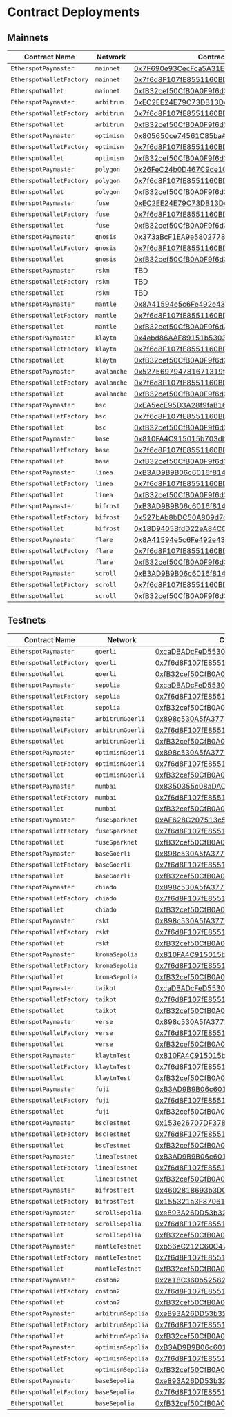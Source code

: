 # Contract Deployments

## Mainnets

| Contract Name | Network | Contract Address | Transaction Hash |  
| --- | --- | --- |  --- |
| `EtherspotPaymaster` | `mainnet` | [0x7F690e93CecFca5A31E6e1dF50A33F6d3059048c](https://etherscan.io/address/0x7F690e93CecFca5A31E6e1dF50A33F6d3059048c) | [0xa8b9a1659c6c982e51927c2ec70d3d2ebd422b6620ae6a32e31d02f55ae285ea](https://etherscan.io/tx/0xa8b9a1659c6c982e51927c2ec70d3d2ebd422b6620ae6a32e31d02f55ae285ea) |
| `EtherspotWalletFactory` | `mainnet` | [0x7f6d8F107fE8551160BD5351d5F1514A6aD5d40E](https://etherscan.io/address/0x7f6d8F107fE8551160BD5351d5F1514A6aD5d40E) | [0x9a129510a0f6b5cf2481a458a06f7787ad82fed36c179fbb8cd26cffc39e7278](https://etherscan.io/tx/0x9a129510a0f6b5cf2481a458a06f7787ad82fed36c179fbb8cd26cffc39e7278) |
| `EtherspotWallet` | `mainnet` | [0xfB32cef50CfB0A0F9f6d37A05828b2F56EfdfE20](https://etherscan.io/address/0xfB32cef50CfB0A0F9f6d37A05828b2F56EfdfE20) | [0x41a8bab0e103f74ebfe62ea57fc1a634e8fa59f4311d68e20602245ee70a8768](https://etherscan.io/tx/0x41a8bab0e103f74ebfe62ea57fc1a634e8fa59f4311d68e20602245ee70a8768) |
| `EtherspotPaymaster` | `arbitrum` | [0xEC2EE24E79C73DB13Dd9bC782856a5296626b7eb](https://arbiscan.io/address/0xEC2EE24E79C73DB13Dd9bC782856a5296626b7eb) | [0x63fd2d5423f9ea16186d505431a58f394e2c57bc660c23280c507ae1ed403aab](https://arbiscan.io/tx/0x63fd2d5423f9ea16186d505431a58f394e2c57bc660c23280c507ae1ed403aab) |
| `EtherspotWalletFactory` | `arbitrum` | [0x7f6d8F107fE8551160BD5351d5F1514A6aD5d40E](https://arbiscan.io/address/0x7f6d8F107fE8551160BD5351d5F1514A6aD5d40E) | [0x9c6d2f9152e12eb0340784b56a5cf5642dc519078e9024f07e7630921545efa2](https://arbiscan.io/tx/0x9c6d2f9152e12eb0340784b56a5cf5642dc519078e9024f07e7630921545efa2) |
| `EtherspotWallet` | `arbitrum` | [0xfB32cef50CfB0A0F9f6d37A05828b2F56EfdfE20](https://arbiscan.io/address/0xfB32cef50CfB0A0F9f6d37A05828b2F56EfdfE20) | [0x1420b312b391f241933e446f4eaae8a6c0e9b05e065a9a60f919300e6b331589](https://arbiscan.io/tx/0x1420b312b391f241933e446f4eaae8a6c0e9b05e065a9a60f919300e6b331589) |
| `EtherspotPaymaster` | `optimism` | [0x805650ce74561C85baA44a8Bd13E19633Fd0F79d](https://optimistic.etherscan.io/address/0x805650ce74561C85baA44a8Bd13E19633Fd0F79d) | [0x7c4f9ebf330ae68ced7ea52b27ec9daa7a8712b5d23581d40fa868ddf9eddca1](https://optimistic.etherscan.io/tx/0x7c4f9ebf330ae68ced7ea52b27ec9daa7a8712b5d23581d40fa868ddf9eddca1) |
| `EtherspotWalletFactory` | `optimism` | [0x7f6d8F107fE8551160BD5351d5F1514A6aD5d40E](https://optimistic.etherscan.io/address/0x7f6d8F107fE8551160BD5351d5F1514A6aD5d40E) | [0x5022c24e1b949ef04bcc135336e104704e39d45cc4f0e11309eb52aae863d28e](https://optimistic.etherscan.io/tx/0x5022c24e1b949ef04bcc135336e104704e39d45cc4f0e11309eb52aae863d28e) |
| `EtherspotWallet` | `optimism` | [0xfB32cef50CfB0A0F9f6d37A05828b2F56EfdfE20](https://optimistic.etherscan.io/address/0xfB32cef50CfB0A0F9f6d37A05828b2F56EfdfE20) | [0x0b56758a68fd70e2e751129c5c7266fc4a9c40d5422bbfcc56c8fda4a2ed7324](https://optimistic.etherscan.io/tx/0x0b56758a68fd70e2e751129c5c7266fc4a9c40d5422bbfcc56c8fda4a2ed7324) |
| `EtherspotPaymaster` | `polygon` | [0x26FeC24b0D467C9de105217B483931e8f944ff50](https://polygonscan.com/address/0x26FeC24b0D467C9de105217B483931e8f944ff50) | [0x7c727c08d44ef19b7ef640114be68947bf9a140a4ff994fc8f4d49538da06d2a](https://polygonscan.com/tx/0x7c727c08d44ef19b7ef640114be68947bf9a140a4ff994fc8f4d49538da06d2a) |
| `EtherspotWalletFactory` | `polygon` | [0x7f6d8F107fE8551160BD5351d5F1514A6aD5d40E](https://polygonscan.com/address/0x7f6d8F107fE8551160BD5351d5F1514A6aD5d40E) | [0x625d137fa5032e1dd83c6dea3fa1fb5b89e8a5b41a609e19f380b9cda24b086a](https://polygonscan.com/tx/0x625d137fa5032e1dd83c6dea3fa1fb5b89e8a5b41a609e19f380b9cda24b086a) |
| `EtherspotWallet` | `polygon` | [0xfB32cef50CfB0A0F9f6d37A05828b2F56EfdfE20](https://polygonscan.com/address/0xfB32cef50CfB0A0F9f6d37A05828b2F56EfdfE20) | [0x754f773b7bdd7feeb123f1843c3a61a28a7d717eb6f9ed1de1db7a79c0edcc61](https://polygonscan.com/tx/0x754f773b7bdd7feeb123f1843c3a61a28a7d717eb6f9ed1de1db7a79c0edcc61) |
| `EtherspotPaymaster` | `fuse` | [0xEC2EE24E79C73DB13Dd9bC782856a5296626b7eb](https://explorer.fuse.io/address/0xEC2EE24E79C73DB13Dd9bC782856a5296626b7eb) | [0xe071a162314f195f35e298512e4d7d118f81120c918daa188adcd1b9214ca5de](https://explorer.fuse.io/tx/0xe071a162314f195f35e298512e4d7d118f81120c918daa188adcd1b9214ca5de) |
| `EtherspotWalletFactory` | `fuse` | [0x7f6d8F107fE8551160BD5351d5F1514A6aD5d40E](https://explorer.fuse.io/address/0x7f6d8F107fE8551160BD5351d5F1514A6aD5d40E) | [0xe628054a28a00991ebe39decb1304ebc5b9e7fff704ad898c8033fe67d772be8](https://explorer.fuse.io/tx/0xe628054a28a00991ebe39decb1304ebc5b9e7fff704ad898c8033fe67d772be8) |
| `EtherspotWallet` | `fuse` | [0xfB32cef50CfB0A0F9f6d37A05828b2F56EfdfE20](https://explorer.fuse.io/address/0xfB32cef50CfB0A0F9f6d37A05828b2F56EfdfE20) | [0x18edbc9d06f4cebc5e01fdec868e02ad5a3d1c3086e705eecfc73c456949dffa](https://explorer.fuse.io/tx/0x18edbc9d06f4cebc5e01fdec868e02ad5a3d1c3086e705eecfc73c456949dffa) |
| `EtherspotPaymaster` | `gnosis` | [0x373aBcF1EA9e5802778E32870e7f72C8A6a90349](https://gnosisscan.io/address/0x373aBcF1EA9e5802778E32870e7f72C8A6a90349) | [0x941e3dcc6bf164c2b83c93739d36e048cd17584074f6debb5099a413c7d45587](https://gnosisscan.io/tx/0x941e3dcc6bf164c2b83c93739d36e048cd17584074f6debb5099a413c7d45587) |
| `EtherspotWalletFactory` | `gnosis` | [0x7f6d8F107fE8551160BD5351d5F1514A6aD5d40E](https://gnosisscan.io/address/0x7f6d8F107fE8551160BD5351d5F1514A6aD5d40E) | [0x9e9ec096fb5eed8d1ebd8a475a4345e918fb6504256f8ed566239ddd46d533f2](https://gnosisscan.io/tx/0x9e9ec096fb5eed8d1ebd8a475a4345e918fb6504256f8ed566239ddd46d533f2) |
| `EtherspotWallet` | `gnosis` | [0xfB32cef50CfB0A0F9f6d37A05828b2F56EfdfE20](https://gnosisscan.io/address/0xfB32cef50CfB0A0F9f6d37A05828b2F56EfdfE20) | [0xe602e8df36c84b2dfcfd5577411772c066513b1767c3db5078f5b90672885c42](https://gnosisscan.io/tx/0xe602e8df36c84b2dfcfd5577411772c066513b1767c3db5078f5b90672885c42) |
| `EtherspotPaymaster` | `rskm` | TBD | TBD |
| `EtherspotWalletFactory` | `rskm` | TBD | TBD |
| `EtherspotWallet` | `rskm` | TBD | TBD |
| `EtherspotPaymaster` | `mantle` | [0x8A41594e5c6Fe492e437414c24eA6f401186b8d2](https://explorer.mantle.xyz/address/0x8A41594e5c6Fe492e437414c24eA6f401186b8d2) | [0x6c6093861516bfc5325f1f67d96401dbc36e1beb01f6e771f841e88bdd33e014](https://explorer.mantle.xyz/tx/0x6c6093861516bfc5325f1f67d96401dbc36e1beb01f6e771f841e88bdd33e014) |
| `EtherspotWalletFactory` | `mantle` | [0x7f6d8F107fE8551160BD5351d5F1514A6aD5d40E](https://explorer.mantle.xyz/address/0x7f6d8F107fE8551160BD5351d5F1514A6aD5d40E) | [0xacd13eba31b54bb9c1b10b0e6a49192a3298756ea230673cd420d7e3e836d5a6](https://explorer.mantle.xyz/tx/0xacd13eba31b54bb9c1b10b0e6a49192a3298756ea230673cd420d7e3e836d5a6) |
| `EtherspotWallet` | `mantle` | [0xfB32cef50CfB0A0F9f6d37A05828b2F56EfdfE20](https://explorer.mantle.xyz/address/0xfB32cef50CfB0A0F9f6d37A05828b2F56EfdfE20) | [0x001d70892ab21ad3678d3b2092d363d7eb7d9f27ed96b4f6310d32a55638490c](https://explorer.mantle.xyz/tx/0x001d70892ab21ad3678d3b2092d363d7eb7d9f27ed96b4f6310d32a55638490c) |
| `EtherspotPaymaster` | `klaytn` | [0x4ebd86AAF89151b5303DB072e0205C668e31E5E7](https://scope.klaytn.com/account/0x4ebd86AAF89151b5303DB072e0205C668e31E5E7?tabId=internalTx) | [0xd869fd5feb6ac3c63b14bef28d27de07910427b7573afee0fd8a8aec03138225](https://scope.klaytn.com/tx/0xd869fd5feb6ac3c63b14bef28d27de07910427b7573afee0fd8a8aec03138225?tabId=internalTx) |
| `EtherspotWalletFactory` | `klaytn` | [0x7f6d8F107fE8551160BD5351d5F1514A6aD5d40E](https://scope.klaytn.com/account/0x7f6d8F107fE8551160BD5351d5F1514A6aD5d40E?tabId=txList) | [0xb078931b4452108a8cea1d3336c74b6964bdd42a3fd429e2f48c4acdd67c9348](https://scope.klaytn.com/tx/0xb078931b4452108a8cea1d3336c74b6964bdd42a3fd429e2f48c4acdd67c9348?tabId=internalTx) |
| `EtherspotWallet` | `klaytn` | [0xfB32cef50CfB0A0F9f6d37A05828b2F56EfdfE20](https://scope.klaytn.com/account/0xfB32cef50CfB0A0F9f6d37A05828b2F56EfdfE20?tabId=txList) | [0xb078931b4452108a8cea1d3336c74b6964bdd42a3fd429e2f48c4acdd67c9348](https://scope.klaytn.com/tx/0xb078931b4452108a8cea1d3336c74b6964bdd42a3fd429e2f48c4acdd67c9348?tabId=internalTx) |
| `EtherspotPaymaster` | `avalanche` | [0x527569794781671319f20374A050BDbef4181aB3](https://snowtrace.io/address/0x527569794781671319f20374A050BDbef4181aB3) | [0x841b76b65de8215ee25e0444575bb71f3421df48b5320f4ae0413e0132476b20](https://snowtrace.io/tx/0x841b76b65de8215ee25e0444575bb71f3421df48b5320f4ae0413e0132476b20) |
| `EtherspotWalletFactory` | `avalanche` | [0x7f6d8F107fE8551160BD5351d5F1514A6aD5d40E](https://snowtrace.io/address/0x7f6d8F107fE8551160BD5351d5F1514A6aD5d40E) | [0x726bbdb47191a1620c0c7c4d1c300a7c06666544363d29e325d22787c97effe6](https://snowtrace.io/tx/0x726bbdb47191a1620c0c7c4d1c300a7c06666544363d29e325d22787c97effe6) |
| `EtherspotWallet` | `avalanche` | [0xfB32cef50CfB0A0F9f6d37A05828b2F56EfdfE20](https://snowtrace.io/address/0xfB32cef50CfB0A0F9f6d37A05828b2F56EfdfE20) | [0xbe6f9179aff5f4e0ae5cd3e395b18bc2bd80d6aa4d7f428cfdb780db96e0e309](https://snowtrace.io/tx/0xbe6f9179aff5f4e0ae5cd3e395b18bc2bd80d6aa4d7f428cfdb780db96e0e309) |
| `EtherspotPaymaster` | `bsc` | [0xEA5ecE95D3A28f9faB161779d20128b449F9EC9C](https://bscscan.com/address/0xEA5ecE95D3A28f9faB161779d20128b449F9EC9C) | [0xa1362f0c2ed2823e2583adbf1365880309a7d1986812e9adb1f2cad8baf06c3e](https://bscscan.com/tx/0xa1362f0c2ed2823e2583adbf1365880309a7d1986812e9adb1f2cad8baf06c3e) |
| `EtherspotWalletFactory` | `bsc` | [0x7f6d8F107fE8551160BD5351d5F1514A6aD5d40E](https://bscscan.com/address/0x7f6d8F107fE8551160BD5351d5F1514A6aD5d40E) | [0x3bba93421c5ffbdbff3277c1f478216b63bb64b810835d6bddf613178c1d76d7](https://bscscan.com/tx/0x3bba93421c5ffbdbff3277c1f478216b63bb64b810835d6bddf613178c1d76d7) |
| `EtherspotWallet` | `bsc` | [0xfB32cef50CfB0A0F9f6d37A05828b2F56EfdfE20](https://bscscan.com/address/0xfB32cef50CfB0A0F9f6d37A05828b2F56EfdfE20) | [0x6e0e97118d0d3d716cb17916ffdfdae127a7b7edd0dac7ed98706e6001d7a751](https://bscscan.com/tx/0x6e0e97118d0d3d716cb17916ffdfdae127a7b7edd0dac7ed98706e6001d7a751) |
| `EtherspotPaymaster` | `base` | [0x810FA4C915015b703db0878CF2B9344bEB254a40](https://basescan.org/address/0x810FA4C915015b703db0878CF2B9344bEB254a40) | [0x03971aff101ccb1f20a8f86308bdcabc1b690f4fcdd5093b2f0ab9080620ffa1](https://basescan.org/tx/0xda3c9db4158f5ca8f3ace8e0ea1457773af6e787a1858268423aabc2d41dd3c8) |
| `EtherspotWalletFactory` | `base` | [0x7f6d8F107fE8551160BD5351d5F1514A6aD5d40E](https://basescan.org/address/0x7f6d8F107fE8551160BD5351d5F1514A6aD5d40E) | [0xb365e28fff923fa24dded124c8cd74f14d5808cd1aa4f501b6d13af567775e4c](https://basescan.org/tx/0xb365e28fff923fa24dded124c8cd74f14d5808cd1aa4f501b6d13af567775e4c) |
| `EtherspotWallet` | `base` | [0xfB32cef50CfB0A0F9f6d37A05828b2F56EfdfE20](https://basescan.org/address/0xfB32cef50CfB0A0F9f6d37A05828b2F56EfdfE20) | [0x69102d85e000152ffb3aa95110cd9919523fd1fdbbc1e7e821009b54c5578a00](https://basescan.org/tx/0x69102d85e000152ffb3aa95110cd9919523fd1fdbbc1e7e821009b54c5578a00) |
| `EtherspotPaymaster` | `linea` | [0xB3AD9B9B06c6016f81404ee8FcCD0526F018Cf0C](https://lineascan.build/address/0xB3AD9B9B06c6016f81404ee8FcCD0526F018Cf0C) | [0x08c8ca79b9897825d5fa799017c430b47fc73d31bcd1c1f5f1874b227008abd6](https://lineascan.build/tx/0x08c8ca79b9897825d5fa799017c430b47fc73d31bcd1c1f5f1874b227008abd6) |
| `EtherspotWalletFactory` | `linea` | [0x7f6d8F107fE8551160BD5351d5F1514A6aD5d40E](https://lineascan.build/address/0x7f6d8f107fe8551160bd5351d5f1514a6ad5d40e) | [0x472fe5e61722393e5e4f87a915c26279fb5779e42df3d579f16485269ce18c62](https://lineascan.build/tx/0x472fe5e61722393e5e4f87a915c26279fb5779e42df3d579f16485269ce18c62) |
 `EtherspotWallet` | `linea` | [0xfB32cef50CfB0A0F9f6d37A05828b2F56EfdfE20](https://lineascan.build/address/0xfB32cef50CfB0A0F9f6d37A05828b2F56EfdfE20) | [0x70d0b576bd05e5d561d9b1554b64b98277a90cf44067f6f4afbecdadceb9fb3d](https://lineascan.build/tx/0x70d0b576bd05e5d561d9b1554b64b98277a90cf44067f6f4afbecdadceb9fb3d) |
| `EtherspotPaymaster` | `bifrost` | [0xB3AD9B9B06c6016f81404ee8FcCD0526F018Cf0C](https://explorer.mainnet.thebifrost.io/address/0xB3AD9B9B06c6016f81404ee8FcCD0526F018Cf0C) | [0x9724878c038f6f584dac4a1f75af91fae792c0851c65e87cea34ac8c62e9a141](https://explorer.mainnet.thebifrost.io/tx/0x9724878c038f6f584dac4a1f75af91fae792c0851c65e87cea34ac8c62e9a141) |
| `EtherspotWalletFactory` | `bifrost` | [0x527bAb8bDC50A809d7c35D0129173BBed55C5EAE](https://explorer.mainnet.thebifrost.io/address/0x527bAb8bDC50A809d7c35D0129173BBed55C5EAE) | [0xca5c58c396af9e8ec201d2e473f704960bc123d6f6c1b706185f4177ab22ff9c](https://explorer.mainnet.thebifrost.io/tx/0xca5c58c396af9e8ec201d2e473f704960bc123d6f6c1b706185f4177ab22ff9c) |
| `EtherspotWallet` | `bifrost` | [0x18D9405BfdD22eA84C0B481e0AAA4638e4F71Af4](https://explorer.mainnet.thebifrost.io/address/0x18D9405BfdD22eA84C0B481e0AAA4638e4F71Af4) | [0x8ccb3330e68368397be1a8e3a859e8535cd9d5c8cb7b9100cd794cc5833baee7](https://explorer.mainnet.thebifrost.io/tx/0x8ccb3330e68368397be1a8e3a859e8535cd9d5c8cb7b9100cd794cc5833baee7) |
| `EtherspotPaymaster` | `flare` | [0x8A41594e5c6Fe492e437414c24eA6f401186b8d2](https://flare-explorer.flare.network/address/0x8A41594e5c6Fe492e437414c24eA6f401186b8d2) | [0x8a4f15c65e3bb0b61a268e9ab4421a9056603c8202f928aaeac9c6459cdc85c4](https://flare-explorer.flare.network/tx/0x8a4f15c65e3bb0b61a268e9ab4421a9056603c8202f928aaeac9c6459cdc85c4) |
| `EtherspotWalletFactory` | `flare` | [0x7f6d8F107fE8551160BD5351d5F1514A6aD5d40E](https://flare-explorer.flare.network/address/0x7f6d8F107fE8551160BD5351d5F1514A6aD5d40E) | [0xa13c25f1a72d8e53d0a814bcf19008a959952c30a61eb62e0f4ef62b8997fb91](https://flare-explorer.flare.network/tx/0xa13c25f1a72d8e53d0a814bcf19008a959952c30a61eb62e0f4ef62b8997fb91) |
| `EtherspotWallet` | `flare` | [0xfB32cef50CfB0A0F9f6d37A05828b2F56EfdfE20](https://flare-explorer.flare.network/address/0xfB32cef50CfB0A0F9f6d37A05828b2F56EfdfE20) | [0x3c10f83f334be19085d5e25952e21c43d367789c2294c4440fd93610fc6e3806](https://flare-explorer.flare.network/tx/0x3c10f83f334be19085d5e25952e21c43d367789c2294c4440fd93610fc6e3806) |
| `EtherspotPaymaster` | `scroll` | [0xB3AD9B9B06c6016f81404ee8FcCD0526F018Cf0C](https://scrollscan.com/address/0xB3AD9B9B06c6016f81404ee8FcCD0526F018Cf0C) | [0x8330f5e975f106daeb9b5eacc0dd06d91037f67d53241ea7c1e4103014030f6e](https://scrollscan.com/tx/0x8330f5e975f106daeb9b5eacc0dd06d91037f67d53241ea7c1e4103014030f6e) |
| `EtherspotWalletFactory` | `scroll` | [0x7f6d8F107fE8551160BD5351d5F1514A6aD5d40E](https://scrollscan.com/address/0x7f6d8F107fE8551160BD5351d5F1514A6aD5d40E) | [0x92e6014107b334a2574949f4ce029d47fb7dc0b9c435e57ecec63369d1bc9ecb](https://scrollscan.com/tx/0x92e6014107b334a2574949f4ce029d47fb7dc0b9c435e57ecec63369d1bc9ecb) |
| `EtherspotWallet` | `scroll` | [0xfB32cef50CfB0A0F9f6d37A05828b2F56EfdfE20](https://scrollscan.com/address/0xfB32cef50CfB0A0F9f6d37A05828b2F56EfdfE20) | [0x40e94d0fa1323a2d7f52327ee7114b3aa880e0293a3031da53b4811d0e8a4a04](https://scrollscan.com/tx/0x40e94d0fa1323a2d7f52327ee7114b3aa880e0293a3031da53b4811d0e8a4a04) |


## Testnets

| Contract Name | Network | Contract Address | Transaction Hash |
| --- | --- | --- |  --- |
| `EtherspotPaymaster` | `goerli` | [0xcaDBADcFeD5530A49762DFc9d1d712CcD6b09b25](https://goerli.etherscan.io/address/0xcaDBADcFeD5530A49762DFc9d1d712CcD6b09b25) | [0xcc4c326effe92e612c06c4cb5233602d2024b0c628fbedcffcbfa9e28fcd5784](https://goerli.etherscan.io/tx/0xcc4c326effe92e612c06c4cb5233602d2024b0c628fbedcffcbfa9e28fcd5784) |
| `EtherspotWalletFactory` | `goerli` | [0x7f6d8F107fE8551160BD5351d5F1514A6aD5d40E](https://goerli.etherscan.io/address/0x7f6d8F107fE8551160BD5351d5F1514A6aD5d40E) | [0xcae82ca6579b4e11ae0753ad852b8112fe674a3becc6122dd9e03ba0960cf073](https://goerli.etherscan.io/tx/0xcae82ca6579b4e11ae0753ad852b8112fe674a3becc6122dd9e03ba0960cf073) |
| `EtherspotWallet` | `goerli` | [0xfB32cef50CfB0A0F9f6d37A05828b2F56EfdfE20](https://goerli.etherscan.io/address/0xfB32cef50CfB0A0F9f6d37A05828b2F56EfdfE20) | [0xac5f3f8c1fa8409bbafb1ddd7565478c20b445bcaf0fc666fc2ac8706bb2f268](https://goerli.etherscan.io/tx/0xac5f3f8c1fa8409bbafb1ddd7565478c20b445bcaf0fc666fc2ac8706bb2f268) |
| `EtherspotPaymaster` | `sepolia` | [0xcaDBADcFeD5530A49762DFc9d1d712CcD6b09b25](https://sepolia.etherscan.io/address/0xcaDBADcFeD5530A49762DFc9d1d712CcD6b09b25) | [0x1a22bf1d43d9427cf727c11a36b04cb55fa872a8f441a6685c84bed9c8c79ef8](https://sepolia.etherscan.io/tx/0x1a22bf1d43d9427cf727c11a36b04cb55fa872a8f441a6685c84bed9c8c79ef8) |
| `EtherspotWalletFactory` | `sepolia` | [0x7f6d8F107fE8551160BD5351d5F1514A6aD5d40E](https://sepolia.etherscan.io/address/0x7f6d8F107fE8551160BD5351d5F1514A6aD5d40E) | [0xd80d45fda13acb579ee5c94fe8658243018ed489bf8df9d961116c0877b8b396](https://sepolia.etherscan.io/tx/0xd80d45fda13acb579ee5c94fe8658243018ed489bf8df9d961116c0877b8b396) |
| `EtherspotWallet` | `sepolia` | [0xfB32cef50CfB0A0F9f6d37A05828b2F56EfdfE20](https://sepolia.etherscan.io/address/0xfB32cef50CfB0A0F9f6d37A05828b2F56EfdfE20) | [0x50731920dc605b3b24380e7145fc769f8d1ec621db034a52b1557c449a0ffcdc](https://sepolia.etherscan.io/tx/0x50731920dc605b3b24380e7145fc769f8d1ec621db034a52b1557c449a0ffcdc) |
| `EtherspotPaymaster` | `arbitrumGoerli` | [0x898c530A5fA37720DcF1843AeCC34b6B0cBaEB8a](https://goerli.arbiscan.io/address/0x898c530A5fA37720DcF1843AeCC34b6B0cBaEB8a) | [0xe1b395448571c2d1735c893597c530b3c7cd23dd22723df53c1fb6eaa2402607](https://goerli.arbiscan.io/tx/0x8ce4b8d4962217217d7550212af63e01ca58f2b385278277d9887a4ba315bfee) |
| `EtherspotWalletFactory` | `arbitrumGoerli` | [0x7f6d8F107fE8551160BD5351d5F1514A6aD5d40E](https://goerli.arbiscan.io/address/0x7f6d8F107fE8551160BD5351d5F1514A6aD5d40E) | [0x18a68d30cb70e6ea7fa279b31378ac36bc4aafe35ff5a13722526011192f3167](https://goerli.arbiscan.io/tx/0x18a68d30cb70e6ea7fa279b31378ac36bc4aafe35ff5a13722526011192f3167) |
| `EtherspotWallet` | `arbitrumGoerli` | [0xfB32cef50CfB0A0F9f6d37A05828b2F56EfdfE20](https://goerli.arbiscan.io/address/0xfB32cef50CfB0A0F9f6d37A05828b2F56EfdfE20) | [0xa048fad2b207719827ce5a85ccc825f7aeb8e0b57a5486f16b9d0b9cc92eb95a](https://goerli.arbiscan.io/tx/0xa048fad2b207719827ce5a85ccc825f7aeb8e0b57a5486f16b9d0b9cc92eb95a) |
| `EtherspotPaymaster` | `optimismGoerli` | [0x898c530A5fA37720DcF1843AeCC34b6B0cBaEB8a](https://goerli-optimism.etherscan.io/address/0x898c530A5fA37720DcF1843AeCC34b6B0cBaEB8a) | [0xf46ab1c73cd5d66d05b9775d1e7d3f8644f3a440abd72cfd2237db05fdca6e0b](https://goerli-optimism.etherscan.io/tx/0xf46ab1c73cd5d66d05b9775d1e7d3f8644f3a440abd72cfd2237db05fdca6e0b) |
| `EtherspotWalletFactory` | `optimismGoerli` | [0x7f6d8F107fE8551160BD5351d5F1514A6aD5d40E](https://goerli-optimism.etherscan.io/address/0x7f6d8F107fE8551160BD5351d5F1514A6aD5d40E) | [0xa893ec1e895edcda454bd089aba14513f69187aadde0b5c20084d8f7026d972c](https://goerli-optimism.etherscan.io/tx/0xa893ec1e895edcda454bd089aba14513f69187aadde0b5c20084d8f7026d972c) |
| `EtherspotWallet` | `optimismGoerli` | [0xfB32cef50CfB0A0F9f6d37A05828b2F56EfdfE20](https://goerli-optimism.etherscan.io/address/0xfB32cef50CfB0A0F9f6d37A05828b2F56EfdfE20) | [0x4e0af7c34b1ae104931d27dc4c248b713fb48c3dcde8f54a1cd5b9e45053e729](https://goerli-optimism.etherscan.io/tx/0x4e0af7c34b1ae104931d27dc4c248b713fb48c3dcde8f54a1cd5b9e45053e729) |
| `EtherspotPaymaster` | `mumbai` | [0x8350355c08aDAC387b443782124A30A8942BeC2e](https://mumbai.polygonscan.com/address/0x8350355c08aDAC387b443782124A30A8942BeC2e) | [0x4d3d1c75e58f4565543b08198aad9bea41c19fd7614c2a717bf75e2adc47eb1f](https://mumbai.polygonscan.com/tx/0x3a46acd5b701b29eb4ea38706450fc4586ec5c9a34203717da306875720f62b3) |
| `EtherspotWalletFactory` | `mumbai` | [0x7f6d8F107fE8551160BD5351d5F1514A6aD5d40E](https://mumbai.polygonscan.com/address/0x7f6d8F107fE8551160BD5351d5F1514A6aD5d40E) | [0x57b98fcbf5b8f99c9d425ff2563a44183b82959eb34ec1a5de8dc833d33188e3](https://mumbai.polygonscan.com/tx/0x57b98fcbf5b8f99c9d425ff2563a44183b82959eb34ec1a5de8dc833d33188e3) |
| `EtherspotWallet` | `mumbai` | [0xfB32cef50CfB0A0F9f6d37A05828b2F56EfdfE20](https://mumbai.polygonscan.com/address/0xfB32cef50CfB0A0F9f6d37A05828b2F56EfdfE20) | [0x0f576c51e8d327f81797a3d544cf9f4a45a5fb76d6fd1759666a896a64e593cc](https://mumbai.polygonscan.com/tx/0x0f576c51e8d327f81797a3d544cf9f4a45a5fb76d6fd1759666a896a64e593cc) |
| `EtherspotPaymaster` | `fuseSparknet` | [0xAF628C207513c5E51d894b3733056B8080634923](https://explorer.fusespark.io/address/0xAF628C207513c5E51d894b3733056B8080634923) | [0x9280bdb51dcfccbc6162e9b05c9e14e15e8aeca0a98c3ec7128b160482c4b188](https://explorer.fusespark.io/tx/0x9280bdb51dcfccbc6162e9b05c9e14e15e8aeca0a98c3ec7128b160482c4b188) |
| `EtherspotWalletFactory` | `fuseSparknet` | [0x7f6d8F107fE8551160BD5351d5F1514A6aD5d40E](https://explorer.fusespark.io/address/0x7f6d8F107fE8551160BD5351d5F1514A6aD5d40E) | [0x99f7c49bd6761be78d840aa481e35ad4401a4a4476ec4ba50c694b029029923b](https://explorer.fusespark.io/tx/0x99f7c49bd6761be78d840aa481e35ad4401a4a4476ec4ba50c694b029029923b) |
| `EtherspotWallet` | `fuseSparknet` | [0xfB32cef50CfB0A0F9f6d37A05828b2F56EfdfE20](https://explorer.fusespark.io/address/0xfB32cef50CfB0A0F9f6d37A05828b2F56EfdfE20) | [0x05d8c56da1a0ce40d4637939a5be664cef8b9bafd34b3f831ca3aa6c85cc4275](https://explorer.fusespark.io/tx/0x05d8c56da1a0ce40d4637939a5be664cef8b9bafd34b3f831ca3aa6c85cc4275) |
| `EtherspotPaymaster` | `baseGoerli` | [0x898c530A5fA37720DcF1843AeCC34b6B0cBaEB8a](https://base-goerli.blockscout.com/address/0x898c530A5fA37720DcF1843AeCC34b6B0cBaEB8a) | [0x2caba4689d263848066c284bd50d14c306c75fe2a7ccfe217e83ebc64a55d368](https://base-goerli.blockscout.com/tx/0x2caba4689d263848066c284bd50d14c306c75fe2a7ccfe217e83ebc64a55d368) |
| `EtherspotWalletFactory` | `baseGoerli` | [0x7f6d8F107fE8551160BD5351d5F1514A6aD5d40E](https://base-goerli.blockscout.com/address/0x7f6d8F107fE8551160BD5351d5F1514A6aD5d40E) | [0x41e746a583cc957df37e185a4abf555af213d90fb5b8e3fe71c53502a60e9534](https://base-goerli.blockscout.com/tx/0x41e746a583cc957df37e185a4abf555af213d90fb5b8e3fe71c53502a60e9534) |
| `EtherspotWallet` | `baseGoerli` | [0xfB32cef50CfB0A0F9f6d37A05828b2F56EfdfE20](https://base-goerli.blockscout.com/address/0xfB32cef50CfB0A0F9f6d37A05828b2F56EfdfE20) | [0xd4fb7ab6ea3d3e5ae9dde9bc6608e526e4c6989713bca4d02d57aecff89890b8](https://base-goerli.blockscout.com/tx/0xd4fb7ab6ea3d3e5ae9dde9bc6608e526e4c6989713bca4d02d57aecff89890b8) |
| `EtherspotPaymaster` | `chiado` | [0x898c530A5fA37720DcF1843AeCC34b6B0cBaEB8a](https://blockscout.chiadochain.net/address/0x898c530A5fA37720DcF1843AeCC34b6B0cBaEB8a) | [0x94f18bf16505e8064fbee8f58361576109171b3f7fe1ef5b81fb61b5fb722e1a](https://blockscout.chiadochain.net/tx/0x94f18bf16505e8064fbee8f58361576109171b3f7fe1ef5b81fb61b5fb722e1a) |
| `EtherspotWalletFactory` | `chiado` | [0x7f6d8F107fE8551160BD5351d5F1514A6aD5d40E](https://blockscout.chiadochain.net/address/0x7f6d8F107fE8551160BD5351d5F1514A6aD5d40E) | [0x3f11f840a1c379baf5a63d12edb3ffabf2a21d16cf55c51211c43fde01e47f2b](https://blockscout.chiadochain.net/tx/0x3f11f840a1c379baf5a63d12edb3ffabf2a21d16cf55c51211c43fde01e47f2b) |
| `EtherspotWallet` | `chiado` | [0xfB32cef50CfB0A0F9f6d37A05828b2F56EfdfE20](https://blockscout.chiadochain.net/address/0xfB32cef50CfB0A0F9f6d37A05828b2F56EfdfE20) | [0x6313bb56809aa3b51d9bf682d57ce4b39297bc897bced92af1bdadd902a7d221](https://blockscout.chiadochain.net/tx/0x6313bb56809aa3b51d9bf682d57ce4b39297bc897bced92af1bdadd902a7d221) |
| `EtherspotPaymaster` | `rskt` | [0x898c530A5fA37720DcF1843AeCC34b6B0cBaEB8a](https://explorer.testnet.rsk.co/address/0x898c530A5fA37720DcF1843AeCC34b6B0cBaEB8a) | [0x46d1bb68df9450c81a9814ed95cd58ee87ae290c9f13e06752f5a362fb192508](https://explorer.testnet.rsk.co/tx/0x46d1bb68df9450c81a9814ed95cd58ee87ae290c9f13e06752f5a362fb192508) |
| `EtherspotWalletFactory` | `rskt` | [0x7f6d8F107fE8551160BD5351d5F1514A6aD5d40E](https://explorer.testnet.rsk.co/address/0x7f6d8F107fE8551160BD5351d5F1514A6aD5d40E) | [0xd7fa3c354aa1be48c009acd153aa7358cc45f30010d64cae4fda8a157ba51416](https://explorer.testnet.rsk.co/tx/0xd7fa3c354aa1be48c009acd153aa7358cc45f30010d64cae4fda8a157ba51416) |
| `EtherspotWallet` | `rskt` | [0xfB32cef50CfB0A0F9f6d37A05828b2F56EfdfE20](https://explorer.testnet.rsk.co/address/0xfB32cef50CfB0A0F9f6d37A05828b2F56EfdfE20) | [0x91a6f4121919ace1561ffbcbd7091cbc594acd965a4ed5f5325aebf76295d2dc](https://explorer.testnet.rsk.co/tx/0x91a6f4121919ace1561ffbcbd7091cbc594acd965a4ed5f5325aebf76295d2dc) |
| `EtherspotPaymaster` | `kromaSepolia` | [0x810FA4C915015b703db0878CF2B9344bEB254a40](https://blockscout.sepolia.kroma.network/address/0x810FA4C915015b703db0878CF2B9344bEB254a40) | [0x4930f7756e309106f79769ff63e8b081a8f90f5b4924fe3f8c9013b39c0f2674](https://blockscout.sepolia.kroma.network/tx/0x4930f7756e309106f79769ff63e8b081a8f90f5b4924fe3f8c9013b39c0f2674) |
| `EtherspotWalletFactory` | `kromaSepolia` | [0x7f6d8F107fE8551160BD5351d5F1514A6aD5d40E](https://blockscout.sepolia.kroma.network/address/0x7f6d8F107fE8551160BD5351d5F1514A6aD5d40E) | [0xdaea44e26147fc8b2770a414df8169c3e12ec68ca4167cd009456d5334b07ca7](https://blockscout.sepolia.kroma.network/tx/0xdaea44e26147fc8b2770a414df8169c3e12ec68ca4167cd009456d5334b07ca7) |
| `EtherspotWallet` | `kromaSepolia` | [0xfB32cef50CfB0A0F9f6d37A05828b2F56EfdfE20](https://blockscout.sepolia.kroma.network/address/0xfB32cef50CfB0A0F9f6d37A05828b2F56EfdfE20) | [0x390796f252df109b20742e694a94305f2d54a2727028f2551739fe5666a093f9](https://blockscout.sepolia.kroma.network/tx/0x390796f252df109b20742e694a94305f2d54a2727028f2551739fe5666a093f9) |
| `EtherspotPaymaster` | `taikot` | [0xcaDBADcFeD5530A49762DFc9d1d712CcD6b09b25](https://explorer.test.taiko.xyz/address/0xcaDBADcFeD5530A49762DFc9d1d712CcD6b09b25) | [0x97d4652015bd92bc71ab10c5e343b63cbb84e82014ea0ee43fb086db7fc7f611](https://explorer.test.taiko.xyz/tx/0x97d4652015bd92bc71ab10c5e343b63cbb84e82014ea0ee43fb086db7fc7f611) |
| `EtherspotWalletFactory` | `taikot` | [0x7f6d8F107fE8551160BD5351d5F1514A6aD5d40E](https://explorer.test.taiko.xyz/address/0x7f6d8F107fE8551160BD5351d5F1514A6aD5d40E) | [0x9426b740811595db1303c46833d90c5c46a3215666a643a6d47ef6cafbbefb0c](https://explorer.test.taiko.xyz/tx/0x9426b740811595db1303c46833d90c5c46a3215666a643a6d47ef6cafbbefb0c) |
| `EtherspotWallet` | `taikot` | [0xfB32cef50CfB0A0F9f6d37A05828b2F56EfdfE20](https://explorer.test.taiko.xyz/address/0xfB32cef50CfB0A0F9f6d37A05828b2F56EfdfE20) | [0x88aa4556dcc5b8c6cbc07c50bf5e770ba71e03eecaa2eeaaccb78bfc4ec9c643](https://explorer.test.taiko.xyz/tx/0x88aa4556dcc5b8c6cbc07c50bf5e770ba71e03eecaa2eeaaccb78bfc4ec9c643) |
| `EtherspotPaymaster` | `verse` | [0x898c530A5fA37720DcF1843AeCC34b6B0cBaEB8a](https://scan.sandverse.oasys.games/address/0x898c530A5fA37720DcF1843AeCC34b6B0cBaEB8a) | [0xa59323aaa1b2a48a356a7dbab1cddf8d99166b7b8ed14df31ed9ea5701410004](https://scan.sandverse.oasys.games/tx/0xa59323aaa1b2a48a356a7dbab1cddf8d99166b7b8ed14df31ed9ea5701410004) |
| `EtherspotWalletFactory` | `verse` | [0x7f6d8F107fE8551160BD5351d5F1514A6aD5d40E](https://scan.sandverse.oasys.games/address/0x7f6d8F107fE8551160BD5351d5F1514A6aD5d40E) | [0xe638f6583b6b84407e99a653c3ae23b0b9723bd154c895521d2b4872587b984f](https://scan.sandverse.oasys.games/tx/0xe638f6583b6b84407e99a653c3ae23b0b9723bd154c895521d2b4872587b984f) |
| `EtherspotWallet` | `verse` | [0xfB32cef50CfB0A0F9f6d37A05828b2F56EfdfE20](https://scan.sandverse.oasys.games/address/0xfB32cef50CfB0A0F9f6d37A05828b2F56EfdfE20) | [0x4809a8e1613fefcc30dfcff0538bfaadb013203c74023958018def3aac9bdde3](https://scan.sandverse.oasys.games/tx/0x4809a8e1613fefcc30dfcff0538bfaadb013203c74023958018def3aac9bdde3) |
| `EtherspotPaymaster` | `klaytnTest` | [0x810FA4C915015b703db0878CF2B9344bEB254a40](https://baobab.klaytnscope.com/account/0x810FA4C915015b703db0878CF2B9344bEB254a40?tabId=internalTx) | [0x8d303a3e4f5d3ff235051d20e0ef1ca23f3616fa2b3c6b1ca0ead089f944472b](https://baobab.klaytnscope.com/tx/0x8d303a3e4f5d3ff235051d20e0ef1ca23f3616fa2b3c6b1ca0ead089f944472b?tabId=internalTx) |
| `EtherspotWalletFactory` | `klaytnTest` | [0x7f6d8F107fE8551160BD5351d5F1514A6aD5d40E](https://baobab.klaytnscope.com/account/0x7f6d8F107fE8551160BD5351d5F1514A6aD5d40E?tabId=txList) | [0xd8d9e138bf8c72f326aaa8b73193251a2146c9b23a82fb7de950cc1e55776b68](https://scope.klaytn.com/tx/0xd8d9e138bf8c72f326aaa8b73193251a2146c9b23a82fb7de950cc1e55776b68?tabId=internalTx) |
| `EtherspotWallet` | `klaytnTest` | [0xfB32cef50CfB0A0F9f6d37A05828b2F56EfdfE20](https://baobab.klaytnscope.com/account/0xfB32cef50CfB0A0F9f6d37A05828b2F56EfdfE20?tabId=txList) | [0xf4edd233bbb0d982acc2390dfd51c26db09f09d9b1efd2829ec39530a15ae6d5](https://scope.klaytn.com/tx/0xf4edd233bbb0d982acc2390dfd51c26db09f09d9b1efd2829ec39530a15ae6d5?tabId=internalTx) |
| `EtherspotPaymaster` | `fuji` | [0xB3AD9B9B06c6016f81404ee8FcCD0526F018Cf0C](https://testnet.snowtrace.io/address/0xB3AD9B9B06c6016f81404ee8FcCD0526F018Cf0C) | [0xa876b26a60c9c19086b08b239ee09d390415ba3de659331fd4b711b257a02c62](https://testnet.snowtrace.io/tx/0xa876b26a60c9c19086b08b239ee09d390415ba3de659331fd4b711b257a02c62) |
| `EtherspotWalletFactory` | `fuji` | [0x7f6d8F107fE8551160BD5351d5F1514A6aD5d40E](https://testnet.snowtrace.io/address/0x7f6d8F107fE8551160BD5351d5F1514A6aD5d40E) | [0xb49397eda0ac2c265a000fb5dfc1dce89192137d715c02effbb4450c205497ca](https://testnet.snowtrace.io/tx/0xb49397eda0ac2c265a000fb5dfc1dce89192137d715c02effbb4450c205497ca) |
| `EtherspotWallet` | `fuji` | [0xfB32cef50CfB0A0F9f6d37A05828b2F56EfdfE20](https://testnet.snowtrace.io/address/0xfB32cef50CfB0A0F9f6d37A05828b2F56EfdfE20) | [0xb4d9bba30d3da5956de35a34147a5e01a96b7bd7ecd56d5aaa406dec5a27c55b](https://testnet.snowtrace.io/tx/0xb4d9bba30d3da5956de35a34147a5e01a96b7bd7ecd56d5aaa406dec5a27c55b) |
| `EtherspotPaymaster` | `bscTestnet` | [0x153e26707DF3787183945B88121E4Eb188FDCAAA](https://testnet.bscscan.com/address/0x153e26707DF3787183945B88121E4Eb188FDCAAA) | [0x8742f23e459718a1edc23ee2793ac605d15f908b1828c270a8edf13a3d6ab2b3](https://testnet.bscscan.com/tx/0x8742f23e459718a1edc23ee2793ac605d15f908b1828c270a8edf13a3d6ab2b3) |
| `EtherspotWalletFactory` | `bscTestnet` | [0x7f6d8F107fE8551160BD5351d5F1514A6aD5d40E](https://testnet.bscscan.com/address/0x7f6d8F107fE8551160BD5351d5F1514A6aD5d40E) | [0x2e8b14697e7cff2b51b388e572de81ddf63014be5e09cce47768ec7aa47eba8d](https://testnet.bscscan.com/tx/0x2e8b14697e7cff2b51b388e572de81ddf63014be5e09cce47768ec7aa47eba8d) |
| `EtherspotWallet` | `bscTestnet` | [0xfB32cef50CfB0A0F9f6d37A05828b2F56EfdfE20](https://testnet.bscscan.com/address/0xfB32cef50CfB0A0F9f6d37A05828b2F56EfdfE20) | [0xd521386050e9d3eb6c42def836ba3210298fbeaaffd762dcc5bed213dd8219ee](https://testnet.bscscan.com/tx/0xd521386050e9d3eb6c42def836ba3210298fbeaaffd762dcc5bed213dd8219ee) |
| `EtherspotPaymaster` | `lineaTestnet` | [0xB3AD9B9B06c6016f81404ee8FcCD0526F018Cf0C](https://goerli.lineascan.build/address/0xB3AD9B9B06c6016f81404ee8FcCD0526F018Cf0C) | [0x477526a745c0c7280c3658953c495a49c4a639701312216e9c38ee1af4519386](https://goerli.lineascan.build/tx/0x477526a745c0c7280c3658953c495a49c4a639701312216e9c38ee1af4519386) |
| `EtherspotWalletFactory` | `lineaTestnet` | [0x7f6d8F107fE8551160BD5351d5F1514A6aD5d40E](https://goerli.lineascan.build/address/0x7f6d8f107fe8551160bd5351d5f1514a6ad5d40e) | [0x4c539564d395ca3853e6abf32c6c4cf5527a62cdf5b2852f08e0bd19e089908f](https://goerli.lineascan.build/tx/0x4c539564d395ca3853e6abf32c6c4cf5527a62cdf5b2852f08e0bd19e089908f) |
| `EtherspotWallet` | `lineaTestnet` | [0xfB32cef50CfB0A0F9f6d37A05828b2F56EfdfE20](https://goerli.lineascan.build/address/0xfB32cef50CfB0A0F9f6d37A05828b2F56EfdfE20) | [0x4c92c74a10ee40b8a6982fecb55402e0728808bb0a45428285661cc613742751](https://goerli.lineascan.build/tx/0x4c92c74a10ee40b8a6982fecb55402e0728808bb0a45428285661cc613742751) |
| `EtherspotPaymaster` | `bifrostTest` | [0x4602818693b3D0d9D8D5CaeA4e7803031ee8DBd3](https://explorer.testnet.thebifrost.io/address/0x4602818693b3D0d9D8D5CaeA4e7803031ee8DBd3) | [0xaf0a6f164cf4a57d95a23901e7a31f96c55e753e64a5bf54e0d37da066c60abc](https://explorer.testnet.thebifrost.io/tx/0xaf0a6f164cf4a57d95a23901e7a31f96c55e753e64a5bf54e0d37da066c60abc) |
| `EtherspotWalletFactory` | `bifrostTest` | [0x155321a3F8706159A43FDAd68bdD4AE41B0664f4](https://explorer.testnet.thebifrost.io/address/0x155321a3F8706159A43FDAd68bdD4AE41B0664f4) | [0xb74884e8c2130d4863c476cc3ab64961715fec6936b5062f17c975e0922a49f9](https://explorer.testnet.thebifrost.io/tx/0xb74884e8c2130d4863c476cc3ab64961715fec6936b5062f17c975e0922a49f9) |
| `EtherspotPaymaster` | `scrollSepolia` | [0xe893A26DD53b325BffAacDfA224692EfF4C448c4](https://sepolia-blockscout.scroll.io/address/0xe893A26DD53b325BffAacDfA224692EfF4C448c4) | [0xe878d83e677f21ddb99101083440c53b173decb38f8f756627af6f6ff95870f2](https://sepolia-blockscout.scroll.io/tx/0xe878d83e677f21ddb99101083440c53b173decb38f8f756627af6f6ff95870f2) |
| `EtherspotWalletFactory` | `scrollSepolia` | [0x7f6d8F107fE8551160BD5351d5F1514A6aD5d40E](https://sepolia-blockscout.scroll.io/address/0x7f6d8F107fE8551160BD5351d5F1514A6aD5d40E) | [0x90b49e7b2fcd938f95113fd77857206cc4b965381b760e4a46e93794edf952ab](https://sepolia-blockscout.scroll.io/tx/0x90b49e7b2fcd938f95113fd77857206cc4b965381b760e4a46e93794edf952ab) |
| `EtherspotWallet` | `scrollSepolia` | [0xfB32cef50CfB0A0F9f6d37A05828b2F56EfdfE20](https://sepolia-blockscout.scroll.io/address/0xfB32cef50CfB0A0F9f6d37A05828b2F56EfdfE20) | [0x2c7c993a4dee10faee6d43f75166a4816bd6e0f2af51750d2014918dee2c200d](https://sepolia-blockscout.scroll.io/tx/0x2c7c993a4dee10faee6d43f75166a4816bd6e0f2af51750d2014918dee2c200d) |
| `EtherspotPaymaster` | `mantleTestnet` | [0xb56eC212C60C47fb7385f13b7247886FFa5E9D5C](https://explorer.testnet.mantle.xyz/address/0xb56eC212C60C47fb7385f13b7247886FFa5E9D5C) | [0x60a842f8740ddf4b3601109216e4ba4dee138597a4d47110240d45060a69dfed](https://explorer.testnet.mantle.xyz/tx/0x60a842f8740ddf4b3601109216e4ba4dee138597a4d47110240d45060a69dfed) |
| `EtherspotWalletFactory` | `mantleTestnet` | [0x7f6d8F107fE8551160BD5351d5F1514A6aD5d40E](https://explorer.testnet.mantle.xyz/address/0x7f6d8F107fE8551160BD5351d5F1514A6aD5d40E) | [0xd62682ff4435baf6c167aa07e2a270bea983b5de3369fd4d4129f06fe3412a3c](https://explorer.testnet.mantle.xyz/tx0xd62682ff4435baf6c167aa07e2a270bea983b5de3369fd4d4129f06fe3412a3c) |
| `EtherspotWallet` | `mantleTestnet` | [0xfB32cef50CfB0A0F9f6d37A05828b2F56EfdfE20](https://explorer.testnet.mantle.xyz/address/0xfB32cef50CfB0A0F9f6d37A05828b2F56EfdfE20) | [0xae68b893503c8be3fd23fb2d5f756fca330de9d7c179b75a95fb33579437d956](https://explorer.testnet.mantle.xyz/tx0xae68b893503c8be3fd23fb2d5f756fca330de9d7c179b75a95fb33579437d956) |
| `EtherspotPaymaster` | `coston2` | [0x2a18C360b525824B3e5656B5a705554f2a5036Be](https://coston2-explorer.flare.network/address/0x2a18C360b525824B3e5656B5a705554f2a5036Be) | [0x11cbeda366c2f46fe593cd3688db2a8c00af7ec57b24fd11307443843c4da4ba](https://coston2-explorer.flare.network/tx/0x11cbeda366c2f46fe593cd3688db2a8c00af7ec57b24fd11307443843c4da4ba) |
| `EtherspotWalletFactory` | `coston2` | [0x7f6d8F107fE8551160BD5351d5F1514A6aD5d40E](https://coston2-explorer.flare.network/address/0x7f6d8F107fE8551160BD5351d5F1514A6aD5d40E) | [0x6acd480505b0fc4840e5b13a3409c8b4dd7c211ffeae33597a1c92b0b5c952fe](https://coston2-explorer.flare.network/tx/0x6acd480505b0fc4840e5b13a3409c8b4dd7c211ffeae33597a1c92b0b5c952fe) |
| `EtherspotWallet` | `coston2` | [0xfB32cef50CfB0A0F9f6d37A05828b2F56EfdfE20](https://coston2-explorer.flare.network/address/0xfB32cef50CfB0A0F9f6d37A05828b2F56EfdfE20) | [0xaad1d1f8693004414064ccfd237a8391abdeeb881eb443e5ac9d7b9ee1e6839a](https://coston2-explorer.flare.network/tx/0xaad1d1f8693004414064ccfd237a8391abdeeb881eb443e5ac9d7b9ee1e6839a) |
| `EtherspotPaymaster` | `arbitrumSepolia` | [0xe893A26DD53b325BffAacDfA224692EfF4C448c4](https://sepolia.arbiscan.io/address/0xe893A26DD53b325BffAacDfA224692EfF4C448c4) | [0x89d28825eddf0233a0913d1eded77611b4f961c30cc441be6232ca5d863a851c](https://sepolia.arbiscan.io/tx/0x89d28825eddf0233a0913d1eded77611b4f961c30cc441be6232ca5d863a851c) |
| `EtherspotWalletFactory` | `arbitrumSepolia` | [0x7f6d8F107fE8551160BD5351d5F1514A6aD5d40E](https://sepolia.arbiscan.io/address/0x7f6d8f107fe8551160bd5351d5f1514a6ad5d40e) | [0x83f31f2bb2f4b8dbbfb55c84faf7865051f7307d53acf16ab0e24ad7078ccb42](https://sepolia.arbiscan.io/tx/0x83f31f2bb2f4b8dbbfb55c84faf7865051f7307d53acf16ab0e24ad7078ccb42) |
| `EtherspotWallet` | `arbitrumSepolia` | [0xfB32cef50CfB0A0F9f6d37A05828b2F56EfdfE20](https://sepolia.arbiscan.io/address/0xfB32cef50CfB0A0F9f6d37A05828b2F56EfdfE20) | [0xa8d0846d866f462173d5e579f2fbeb48b7fd7d99ceb8cfdc0ae9b2766bb902a9](https://sepolia.arbiscan.io/tx/0xa8d0846d866f462173d5e579f2fbeb48b7fd7d99ceb8cfdc0ae9b2766bb902a9) |
| `EtherspotPaymaster` | `optimismSepolia` | [0xB3AD9B9B06c6016f81404ee8FcCD0526F018Cf0C](https://sepolia-optimism.etherscan.io/address/0xB3AD9B9B06c6016f81404ee8FcCD0526F018Cf0C) | [0x69a69a2836046514ad39c962cd674f34efec3bc5b4a08813ad1867aa03d3e30f](https://sepolia-optimism.etherscan.io/tx/0x69a69a2836046514ad39c962cd674f34efec3bc5b4a08813ad1867aa03d3e30f) |
| `EtherspotWalletFactory` | `optimismSepolia` | [0x7f6d8F107fE8551160BD5351d5F1514A6aD5d40E](https://sepolia-optimism.etherscan.io/address/0x7f6d8F107fE8551160BD5351d5F1514A6aD5d40E) | [0x78dbcca76dd52682e0236794411d43bb557929caf652d608b3f4c7c7d86eca4b](https://sepolia-optimism.etherscan.io/tx/0x78dbcca76dd52682e0236794411d43bb557929caf652d608b3f4c7c7d86eca4b) |
| `EtherspotWallet` | `optimismSepolia` | [0xfB32cef50CfB0A0F9f6d37A05828b2F56EfdfE20](https://sepolia-optimism.etherscan.io/address/0xfB32cef50CfB0A0F9f6d37A05828b2F56EfdfE20) | [0xcca0b4792493458f209f5d392807f089ef19627a4061392d54da35ba7d2af054](https://sepolia-optimism.etherscan.io/tx/0xcca0b4792493458f209f5d392807f089ef19627a4061392d54da35ba7d2af054) |
| `EtherspotPaymaster` | `baseSepolia` | [0xe893A26DD53b325BffAacDfA224692EfF4C448c4](https://base-sepolia.blockscout.com/address/0xe893A26DD53b325BffAacDfA224692EfF4C448c4) | [0x2af23329c77e04ddb6c0e55f797f9511fd5346fd1c66a89bd1a5cc2eba75649a](https://base-sepolia.blockscout.com/tx/0x2af23329c77e04ddb6c0e55f797f9511fd5346fd1c66a89bd1a5cc2eba75649a) |
| `EtherspotWalletFactory` | `baseSepolia` | [0x7f6d8F107fE8551160BD5351d5F1514A6aD5d40E](https://base-sepolia.blockscout.com/address/0x7f6d8F107fE8551160BD5351d5F1514A6aD5d40E) | [0xef3d1ef6256175ee4b187f344af70be06e1e6797d4ee4aa63916851fbea06e60](https://base-sepolia.blockscout.com/tx/0xef3d1ef6256175ee4b187f344af70be06e1e6797d4ee4aa63916851fbea06e60) |
| `EtherspotWallet` | `baseSepolia` | [0xfB32cef50CfB0A0F9f6d37A05828b2F56EfdfE20](https://base-sepolia.blockscout.com/address/0xfB32cef50CfB0A0F9f6d37A05828b2F56EfdfE20) | [0x9cbc3dafb0491bbf80071f1eefdd67e56b91be9675bdac5c0d84f9d95a60f97f](https://base-sepolia.blockscout.com/tx/0x9cbc3dafb0491bbf80071f1eefdd67e56b91be9675bdac5c0d84f9d95a60f97f) |